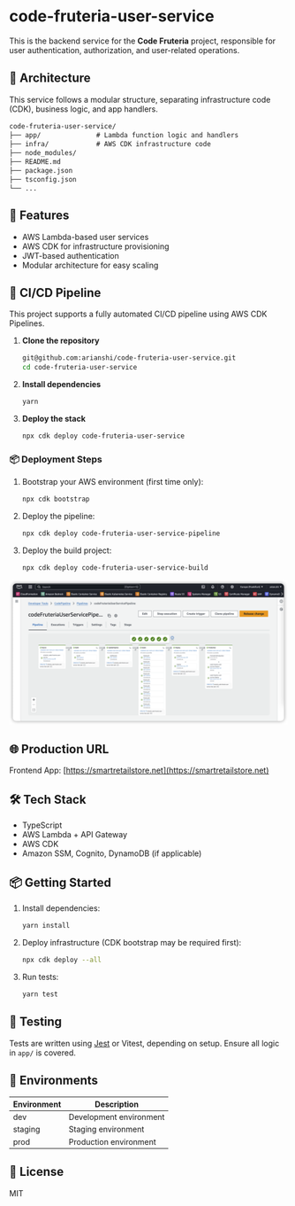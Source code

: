 # code-fruteria-user-service

This is the backend service for the **Code Fruteria** project, responsible for user authentication, authorization, and user-related operations.

## 📐 Architecture

This service follows a modular structure, separating infrastructure code (CDK), business logic, and app handlers.

```
code-fruteria-user-service/
├── app/              # Lambda function logic and handlers
├── infra/            # AWS CDK infrastructure code
├── node_modules/
├── README.md
├── package.json
├── tsconfig.json
└── ...
```

## 🚀 Features

- AWS Lambda-based user services
- AWS CDK for infrastructure provisioning
- JWT-based authentication
- Modular architecture for easy scaling

## 🔄 CI/CD Pipeline

This project supports a fully automated CI/CD pipeline using AWS CDK Pipelines.

1. **Clone the repository**
   ```bash
   git@github.com:arianshi/code-fruteria-user-service.git
   cd code-fruteria-user-service
   ```
2. **Install dependencies**
   ```bash
   yarn
   ```
3. **Deploy the stack**
   ```bash
   npx cdk deploy code-fruteria-user-service
   ```

### 📦 Deployment Steps

1. Bootstrap your AWS environment (first time only):

   ```bash
   npx cdk bootstrap
   ```

2. Deploy the pipeline:

   ```bash
   npx cdk deploy code-fruteria-user-service-pipeline
   ```

3. Deploy the build project:

   ```bash
   npx cdk deploy code-fruteria-user-service-build
   ```

![code-fruteria-user-service-pipeline ](pipeline.png)
## 🌐 Production URL

Frontend App: [https://smartretailstore.net](https://smartretailstore.net)

## 🛠️ Tech Stack

- TypeScript
- AWS Lambda + API Gateway
- AWS CDK
- Amazon SSM, Cognito, DynamoDB (if applicable)

## 📦 Getting Started

1. Install dependencies:

   ```bash
   yarn install
   ```

2. Deploy infrastructure (CDK bootstrap may be required first):

   ```bash
   npx cdk deploy --all
   ```

3. Run tests:

   ```bash
   yarn test
   ```

## 🧪 Testing

Tests are written using [Jest](https://jestjs.io/) or Vitest, depending on setup. Ensure all logic in `app/` is covered.

## 📁 Environments

| Environment | Description      |
|-------------|------------------|
| dev         | Development environment|
| staging     | Staging environment|
| prod        | Production environment |

## 📄 License

MIT
